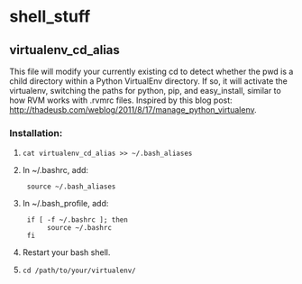 shell_stuff
===========

virtualenv_cd_alias
-------------

This file will modify your currently existing cd to detect whether the pwd is a child directory within a Python VirtualEnv directory. If so, it will activate the virtualenv, switching the paths for python, pip, and easy_install, similar to how RVM works with .rvmrc files. Inspired by this blog post: http://thadeusb.com/weblog/2011/8/17/manage_python_virtualenv.

### Installation:

1. `cat virtualenv_cd_alias >> ~/.bash_aliases`
2. In ~/.bashrc, add:

        source ~/.bash_aliases
3. In ~/.bash_profile, add:

        if [ -f ~/.bashrc ]; then
             source ~/.bashrc
        fi
4. Restart your bash shell.
5. `cd /path/to/your/virtualenv/`
